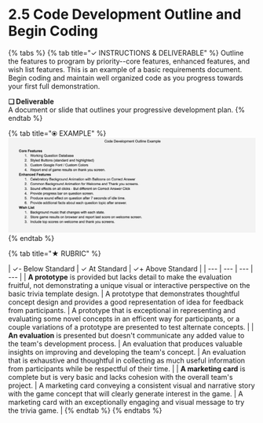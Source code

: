 # 2.5 Code Development Outline and Begin Coding



{% tabs %}
{% tab title="✓  INSTRUCTIONS & DELIVERABLE" %}
Outline the features to program by priority--core features, enhanced features, and wish list features. This is an example of a basic requirements document. Begin coding and maintain well organized code as you progress towards your first full demonstration.

**❏ Deliverable**  
A document or slide that outlines your progressive development plan.
{% endtab %}

{% tab title="⦿ EXAMPLE" %}
![](../../.gitbook/assets/codedev.png)
{% endtab %}

{% tab title="★  RUBRIC" %}


| ✓- Below Standard | ✓ At Standard | ✓+ Above Standard |
| --- | --- | --- | --- |
| **A prototype** is provided but lacks detail to make the evaluation fruitful, not demonstrating a unique visual or interactive perspective on the basic trivia template design. | A prototype that demonstrates thoughtful concept design and provides a good representation of idea for feedback from participants. | A prototype that is exceptional in representing and evaluating some novel concepts in an efficent way for participants, or a couple variations of a prototype are presented to test alternate concepts. |
| **An evaluation** is presented but doesn't communicate any added value to the team's development process. | An evaluation that produces valuable insights on improving and developing the team's concept. | An evaluation that is exhaustive and thoughtful in collecting as much useful information from participants while be respectful of their time. |
| **A marketing card** is complete but is very basic and lacks cohesion with the overall team's project. | A marketing card conveying a consistent visual and narrative story with the game concept that will clearly generate interest in the game. | A marketing card with an exceptionally engaging and visual message to try the trivia game. |
{% endtab %}
{% endtabs %}

